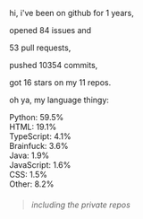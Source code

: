 hi, i've been on github for 1 years,

opened 84 issues and

53 pull requests,

pushed 10354 commits,

got 16 stars on my 11 repos.

oh ya, my language thingy:

 Python: 59.5%<br>  HTML: 19.1%<br>  TypeScript: 4.1%<br>  Brainfuck: 3.6%<br>  Java: 1.9%<br>  JavaScript: 1.6%<br>  CSS: 1.5%<br>  Other: 8.2%<br> 
> ###### including the private repos
